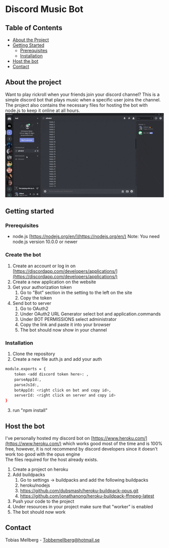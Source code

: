 # Discord Music Bot

## Table of Contents

* [About the Project](#about-the-project)
* [Getting Started](#getting-started)
  * [Prerequisites](#prerequisites)
  * [Installation](#installation)
* [Host the bot](#host-the-bot)
* [Contact](#contact)

## About the project

Want to play rickroll when your friends join your discord channel? This is a simple discord bot that plays music when a specific user joins the channel. The project also contains the necessary files for hosting the bot with node.js to keep it online at all hours.\
![](botGif.gif)

## Getting started

### Prerequisites

* node.js
[https://nodejs.org/en/](https://nodejs.org/en/) Note: You need node.js version 10.0.0 or newer

### Create the bot

1. Create an account or log in on [https://discordapp.com/developers/applications/](https://discordapp.com/developers/applications/)
2. Create a new application on the website
3. Get your authorization token
    1. Go to "Bot" section in the setting to the left on the site
    2. Copy the token
4. Send bot to server
    1. Go to OAuth2
    2. Under OAuth2 URL Generator select bot and application.commands
    3. Under BOT PERMISSIONS select administrator
    4. Copy the link and paste it into your browser
    5. The bot should now show in your channel

 ### Installation
 
1. Clone the repository
2. Create a new file auth.js and add your auth
```sh
module.exports = {
    token <add discord token here>: ,
    parseAppId:,
    parseJsId:,
    botAppId: <right click on bot and copy id>,
    serverId: <right click on server and copy id>
}
```
3. run "npm install"

## Host the bot

I've personally hosted my discord bot on [https://www.heroku.com/](https://www.heroku.com/) which works good most of the time and is 100% free, however, it is not recommend by discord developers since it doesn't work too good with the opus engine\
The files required for the host already exists.
1. Create a project on heroku
2. Add buildpacks
    1. Go to settings -> buildpacks and add the following buildpacks
    2. heroku/nodejs
    3. https://github.com/dubsmash/heroku-buildpack-opus.git
    4. https://github.com/jonathanong/heroku-buildpack-ffmpeg-latest
3. Push your code to the project
4. Under resources in your project make sure that "worker" is enabled
5. The bot should now work

## Contact

Tobias Mellberg - Tobbemellberg@hotmail.se
